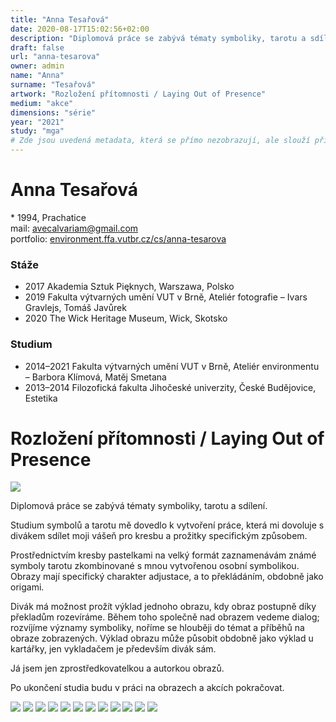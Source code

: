 ```yaml
---
title: "Anna Tesařová"
date: 2020-08-17T15:02:56+02:00
description: "Diplomová práce se zabývá tématy symboliky, tarotu a sdílení."
draft: false
url: "anna-tesarova"
owner: admin
name: "Anna"
surname: "Tesařová"
artwork: "Rozložení přítomnosti / Laying Out of Presence"
medium: "akce"
dimensions: "série"
year: "2021"
study: "mga"
# Zde jsou uvedená metadata, která se přímo nezobrazují, ale slouží při generování webu - tagů pro Facebook a Twitter, atd.
---
```

# Anna Tesařová
\* 1994, Prachatice  
mail: avecalvariam@gmail.com  
portfolio: [environment.ffa.vutbr.cz/cs/anna-tesarova](http://environment.ffa.vutbr.cz/cs/anna-tesarova)

### Stáže
* 2017 Akademia Sztuk Pięknych, Warszawa, Polsko
* 2019 Fakulta výtvarných umění VUT v Brně, Ateliér fotografie – Ivars Gravlejs, Tomáš Javůrek
* 2020 The Wick Heritage Museum, Wick, Skotsko

### Studium
* 2014–2021 Fakulta výtvarných umění VUT v Brně, Ateliér environmentu – Barbora Klímová, Matěj Smetana
* 2013–2014 Filozofická fakulta Jihočeské univerzity, České Budějovice, Estetika


<!-- SECTION BREAK -->
# Rozložení přítomnosti / Laying Out of Presence

![](/2021/tesarova/1.jpg)

Diplomová práce se zabývá tématy symboliky, tarotu a sdílení.

Studium symbolů a tarotu mě dovedlo k vytvoření práce, která mi dovoluje s divákem sdílet moji vášeň pro kresbu a prožitky specifickým způsobem.

Prostřednictvím kresby pastelkami na velký formát zaznamenávám známé symboly tarotu zkombinované s mnou vytvořenou osobní symbolikou.
Obrazy mají specifický charakter adjustace, a to překládáním, obdobně jako origami.

Divák má možnost prožít výklad jednoho obrazu, kdy obraz postupně díky překladům rozevíráme.
Během toho společně nad obrazem vedeme dialog; rozvíjíme významy symboliky, noříme se hlouběji do témat a příběhů na obraze zobrazených.
Výklad obrazu může působit obdobně jako výklad u kartářky, jen vykladačem je především divák sám.

Já jsem jen zprostředkovatelkou a autorkou obrazů.

Po ukončení studia budu v práci na obrazech a akcích pokračovat.

![](/2021/tesarova/2.jpg)
![](/2021/tesarova/3.jpg)
![](/2021/tesarova/3b.jpg)
![](/2021/tesarova/4.jpg)
![](/2021/tesarova/4a.jpg)
![](/2021/tesarova/4b.jpg)
![](/2021/tesarova/5.jpg)
![](/2021/tesarova/5a.jpg)
![](/2021/tesarova/6.jpg)
![](/2021/tesarova/5955.jpg)
![](/2021/tesarova/6416.jpg)
![](/2021/tesarova/6647.jpg)
